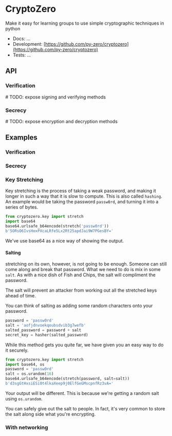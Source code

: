 # CryptoZero

Make it easy for learning groups to use simple cryptographic techniques in python


- Docs: ...
- Development: [https://github.com/py-zero/cryptozero](https://github.com/py-zero/cryptozero)
- Tests: ...

## API

### Verification
\# TODO: expose signing and verifying methods


### Secrecy
\# TODO: expose encryption and decryption methods


## Examples

### Verification


### Secrecy

### Key Stretching
Key stretching is the process of taking a weak password, and making it longer in such a way
that it is slow to compute. This is also called `hashing`.
An example would be taking the password `passw0rd`, and turning it into a series of bytes.

```python
from cryptozero.key import stretch
import base64
base64.urlsafe_b64encode(stretch('passw0rd'))
b'5ORsO6IvsHoxPXcaLRfe5Lx2Rt25apdJai9W7PGesBY='
```
We've use base64 as a nice way of showing the output.

#### Salting

stretching on its own, however, is not going to be enough. Someone can still come along and
break that password. What we need to do is mix in some `salt`.
As with a nice dish of Fish and Chips, the salt will compliment the password.

The salt will prevent an attacker from working out all the stretched keys ahead of time.

You can think of salting as adding some random characters onto your password.
```python
password = 'passw0rd'
salt = 'aofjdnvoekqoubsdvib3g7wefb'
salted_password = password + salt
secret_key = hasher(salted_password)
```
While this method gets you quite far, we have given you an easy way to do it securely.
```python
from cryptozero.key import stretch
import base64, os
password = 'passw0rd'
salt = os.urandom(16)
base64.urlsafe_b64encode(stretch(password, salt=salt))
b'd3sgGtHxsiESi0t4lkaXeep9j0ElfGeGMscpnfRz3vA='
```
Your output will be different. This is because we're getting a random salt using `os.urandom`.

You can safely give out the salt to people. In fact, it's very common to store the salt along side what you're encrypting.


### With networking
